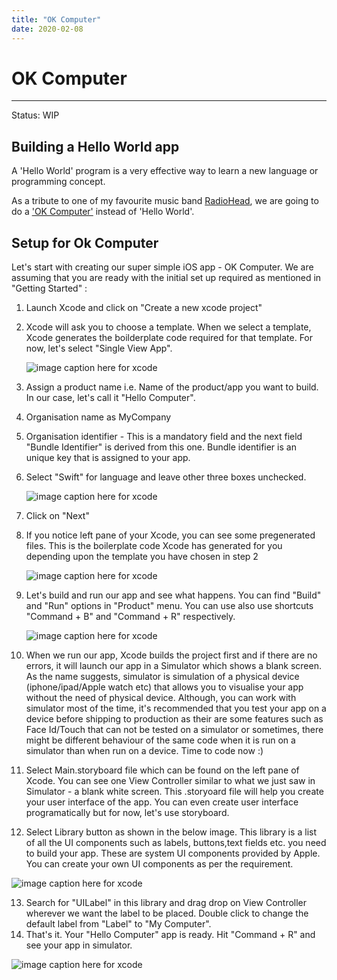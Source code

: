```yaml
---
title: "OK Computer"
date: 2020-02-08
---
```


# OK Computer
---
Status: WIP

## Building a Hello World app

A 'Hello World' program is a very effective way to learn a new language or programming concept.

As a tribute to one of my favourite music band [RadioHead](https://en.wikipedia.org/wiki/Radiohead), we are going to do a ['OK Computer'](https://en.wikipedia.org/wiki/OK_Computer) instead of 'Hello World'.

## Setup for Ok Computer

Let's start with creating our super simple iOS app - OK Computer. We are assuming that you are ready with the initial set up required as mentioned in "Getting Started" :

1. Launch Xcode and click on "Create a new xcode project"
2. Xcode will ask you to choose a template. When we select a template, Xcode generates the boilderplate code required for that template. For now, let's select "Single View App".

   ![image caption here for xcode](/images/Xcode_ChooseTemplate.png)

3. Assign a product name i.e. Name of the product/app you want to build. In our case, let's call it "Hello Computer".
4. Organisation name as MyCompany
5. Organisation identifier - This is a mandatory field and the next field "Bundle Identifier" is derived from this one. Bundle identifier is an unique key that is assigned to your app.
6. Select "Swift" for language and leave other three boxes unchecked.

   ![image caption here for xcode](/images/Xcode_ProductName.png)

7. Click on "Next"
8. If you notice left pane of your Xcode, you can see some pregenerated files. This is the boilerplate code Xcode has generated for you depending upon the template you have chosen in step 2

   ![image caption here for xcode](/images/Xcode_TemplateFiles.png)

9. Let's build and run our app and see what happens. You can find "Build" and "Run" options in "Product" menu. You can use also use shortcuts "Command + B" and "Command + R" respectively.

   ![image caption here for xcode](/images/Simulator_InitialProduct.png)

10. When we run our app, Xcode builds the project first and if there are no errors, it will launch our app in a Simulator which shows a blank screen. As the name suggests, simulator is simulation of a physical device (iphone/ipad/Apple watch etc) that allows you to visualise your app without the need of physical device. Although, you can work with simulator most of the time, it's recommended that you test your app on a device before shipping to production as their are some features such as Face Id/Touch that can not be tested on a simulator or sometimes, there might be different behaviour of the same code when it is run on a simulator than when run on a device.
   Time to code now :)
11. Select Main.storyboard file which can be found on the left pane of Xcode. You can see one View Controller similar to what we just saw in Simulator - a blank white screen. This .storyoard file will help you create your user interface of the app. You can even create user interface programatically but for now, let's use storyboard.
12. Select Library button as shown in the below image. This library is a list of all the UI components such as labels, buttons,text fields etc. you need to build your app. These are system UI components provided by Apple. You can create your own UI components as per the requirement.

   ![image caption here for xcode](/images/Xcode_UILibrary.png)

13. Search for "UILabel" in this library and drag drop on View Controller wherever we want the label to be placed. Double click to change the default label from "Label" to "My Computer".
14. That's it. Your "Hello Computer" app is ready. Hit "Command + R" and see your app in simulator.

   ![image caption here for xcode](/images/Simulator_FinalProduct.png)
